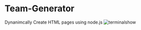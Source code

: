 # Team-Generator
 Dynanimcally Create HTML pages using node.js
![terminalshow](https://user-images.githubusercontent.com/87397971/138371491-abef6960-5b6a-4f6b-8b1a-9e115efc9cf0.gif)
